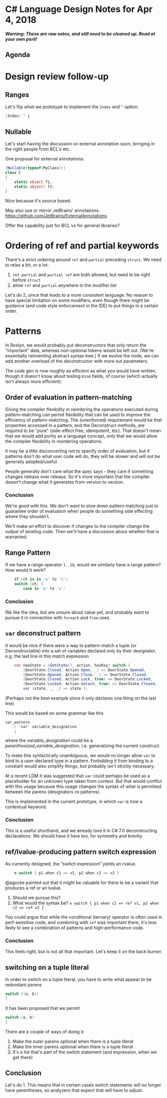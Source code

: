 ﻿# C# Language Design Notes for Apr 4, 2018

***Warning: These are raw notes, and still need to be cleaned up. Read at your own peril!***

## Agenda

# Design review follow-up

## Ranges

Let's flip what we prototype to implement the `Index` and `^` option.

``` c#
(Index) ^ i
```

## Nullable

Let's start having the discussion on external annotation soon, bringing in the right people from BCL's etc.

One proposal for external annotations:

``` c#
[Nullable(typeof(MyClass))]
class C
{
    static object f1;
    static object? f2;
}
```

Nice because it's source based.

May also use or mirror JetBrains' annotations. https://github.com/JetBrains/ExternalAnnotations

Offer the capability just for BCL vs for general libraries?


# Ordering of ref and partial keywords

There's a strict ordering around `ref` and `partial` preceding `struct`. We need to relax a bit, or a lot:

1. `ref partial` and `partial ref` are both allowed, but need to be right before `struct`
2. allow `ref` and `partial` anywhere in the modifier list

Let's do 2, since that leads to a more consistent language. No reason to have special limitation on some modifiers, even though there might be guidance (and code style enforcement in the IDE) to put things in a certain order.

# Patterns

In Roslyn, we would probably put deconstructors that only return the "important" data, whereas non-optional tokens would be left out. (We're essentially reinventing abstract syntax tree.) If we evolve the node, we can add another overload of the deconstructor with more out parameters.

The code gen is now roughly as efficient as what you would have written, though it doesn't know about testing `Kind` fields, of course (which actually isn't always more efficient).

## Order of evaluation in pattern-matching

Giving the compiler flexibility in reordering the operations executed during pattern-matching can permit flexibility that can be used to improve the efficiency of pattern-matching. The (unenforced) requirement would be that properties accessed in a pattern, and the Deconstruct methods, are required to be "pure" (side-effect free, idempotent, etc). That doesn't mean that we would add purity as a language concept, only that we would allow the compiler flexibility in reordering operations.

It may be a little disconcerting not to specify order of evaluation, but if patterns don't do what user code will do, they will be slower and will not be generally adopted/useful.

People generally don't care what the spec says - they care if something changes release over release. So it's more important that the compiler doesn't change what it generates from version to version.

### Conclusion

We're good with this. We don't want to slow down pattern matching just to guarantee order of evaluation when people do something side effecting where they shouldn't.

We'll make an effort to discover if changes to the compiler change the output of existing code. Then we'll have a discussion about whether that is warranted.

## Range Pattern

If we have a range operator `1..10`, would we similarly have a range pattern? How would it work?

``` c#
    if (ch is in 'a' to 'z')
    switch (ch) {
        case in 'a' to 'z':
```
    
### Conclusion

We like the idea, but are unsure about value yet, and probably want to pursue it in connection with `foreach` and `from` uses.


## `var` deconstruct pattern

It would be nice if there were a way to pattern-match a tuple (or Deconstructable) into a set of variables declared only by their designator, e.g. the last line in this match expression

``` c#
    var newState = (GetState(), action, hasKey) switch {
        (DoorState.Closed, Action.Open, _) => DoorState.Opened,
        (DoorState.Opened, Action.Close, _) => DoorState.Closed,
        (DoorState.Closed, Action.Lock, true) => DoorState.Locked,
        (DoorState.Locked, Action.Unlock, true) => DoorState.Closed,
        var (state, _, _) => state };
```

(Perhaps not the best example since it only declares one thing on the last line)

This would be based on some grammar like this

``` antlr
var_pattern
    : 'var' variable_designation
    ;
```

where the _variable_designation_ could be a _parenthesized_variable_designation_, i.e. generalizing the current construct.

To make this syntactically unambiguous, we would no longer allow `var` to bind to a user-declared type in a pattern. Forbidding it from binding to a constant would also simplify things, but probably isn't strictly necessary.

At a recent LDM it was suggested that `var` could perhaps be used as a placeholder for an unknown type taken from context. But that would conflict with this usage because this usage changes the syntax of what is permitted between the parens (designators vs patterns).

This is implemented in the current prototype, in which `var` is now a contextual keyword.

### Conclusion

This is a useful shorthand, and we already love it in C# 7.0 deconstructing declarations. We should have it here too, for symmetry and brevity.


## ref/lvalue-producing pattern switch expression

As currently designed, the “switch expression” yields an rvalue.

``` c#
    e switch { p1 when c1 => v1, p2 when c2 => v2 }
```
@agocke pointed out that it might be valuable for there to be a variant that produces a ref or an lvalue.

1.	Should we pursue this?
2.	What would the syntax be?
    `e switch { p1 when c1 => ref v1, p2 when c2 => ref v2 }`

You could argue that while the conditional (ternary) operator is often used in perf-sensitive code, and combining with `ref` was important there, it's less likely to see a combination of patterns and high-performance code.

### Conclusion

This feels right, but is not all that important. Let's keep it on the back burner.

## switching on a tuple literal

In order to switch on a tuple literal, you have to write what appear to be redundant parens

``` c#
switch ((a, b))
{
```

It has been proposed that we permit

``` c#
switch (a, b)
{
```

There are a couple of ways of doing it:

1. Make the outer parens optional when there is a tuple literal
2. Make the inner parens optional when there is a tuple literal
3. It's a list that's part of the switch statement (and expression, when we get there)

## Conclusion

Let's do 1. This means that in certain cases switch statements will no longer have parentheses, so analyzers that expect that will have to adjust.


